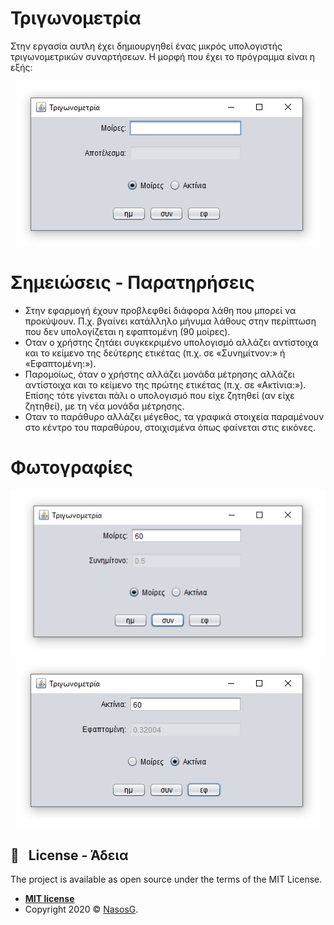 # Τριγωνομετρία
 
Στην εργασία αυτλη έχει δημιουργηθεί ένας μικρός υπολογιστής τριγωνομετρικών συναρτήσεων. Η μορφή που έχει το πρόγραμμα είναι η εξής:

<div align="center"><img src="images/Screenshot_t1.png" alt="image1"></div>


# Σημειώσεις - Παρατηρήσεις

- Στην εφαρμογή έχουν προβλεφθεί διάφορα λάθη που μπορεί να προκύψουν. Π.χ. βγαίνει κατάλληλο μήνυμα λάθους στην περίπτωση που δεν υπολογίζεται η εφαπτομένη (90 μοίρες).
- Οταν ο χρήστης ζητάει συγκεκριμένο υπολογισμό αλλάζει αντίστοιχα και το κείμενο της δεύτερης ετικέτας (π.χ. σε «Συνημίτνον:» ή «Εφαπτομένη:»).
- Παρομοίως, όταν ο χρήστης αλλάζει μονάδα μέτρησης αλλάζει αντίστοιχα και το κείμενο της πρώτης ετικέτας (π.χ. σε «Ακτίνια:»). Επίσης τότε γίνεται πάλι ο υπολογισμό που είχε ζητηθεί (αν είχε ζητηθεί), με τη νέα μονάδα μέτρησης.
- Οταν το παράθυρο αλλάζει μέγεθος, τα γραφικά στοιχεία παραμένουν στο κέντρο του παραθύρου, στοιχισμένα όπως φαίνεται στις εικόνες.


# Φωτογραφίες

<div align="center"><img src="images/Screenshot_t2.png" alt="image2"></div>

<div align="center"><img src="images/Screenshot_t3.png" alt="image3"></div>


## 📝 &nbsp; License - Άδεια

The project is available as open source under the terms of the MIT License.

- **[MIT license](http://opensource.org/licenses/mit-license.php)**
- Copyright 2020 © <a href="https://github.com/NasosG" target="_blank">NasosG</a>.
